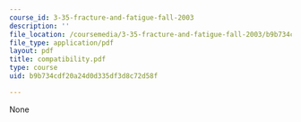 ```yaml
---
course_id: 3-35-fracture-and-fatigue-fall-2003
description: ''
file_location: /coursemedia/3-35-fracture-and-fatigue-fall-2003/b9b734cdf20a24d0d335df3d8c72d58f_compatibility.pdf
file_type: application/pdf
layout: pdf
title: compatibility.pdf
type: course
uid: b9b734cdf20a24d0d335df3d8c72d58f

---
```

None